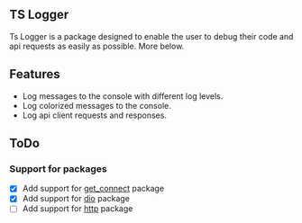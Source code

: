 ## TS Logger
Ts Logger is a package designed to enable the user to debug their code and api requests as easily as possible. More below.

## Features
- Log messages to the console with different log levels.
- Log colorized messages to the console.
- Log api client requests and responses.

## ToDo
### Support for packages
- [x] Add support for [get_connect](https://pub.dev/packages/get#getconnect) package
- [x] Add support for [dio](https://pub.dev/packages/dio) package
- [ ] Add support for [http](https://pub.dev/packages/http) package
